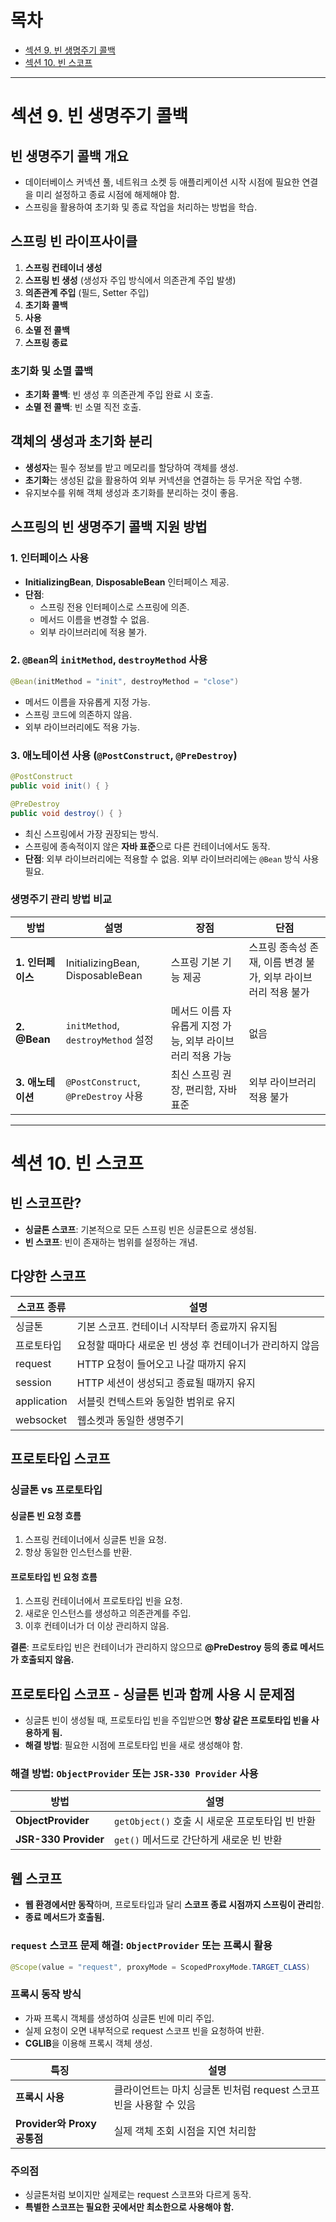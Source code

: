 # 목차

- [섹션 9. 빈 생명주기 콜백](#섹션-9-빈-생명주기-콜백)
- [섹션 10. 빈 스코프](#섹션-10-빈-스코프)

---

# 섹션 9. 빈 생명주기 콜백

## 빈 생명주기 콜백 개요

- 데이터베이스 커넥션 풀, 네트워크 소켓 등 애플리케이션 시작 시점에 필요한 연결을 미리 설정하고 종료 시점에 해제해야 함.
- 스프링을 활용하여 초기화 및 종료 작업을 처리하는 방법을 학습.

## 스프링 빈 라이프사이클

1. **스프링 컨테이너 생성**
2. **스프링 빈 생성** (생성자 주입 방식에서 의존관계 주입 발생)
3. **의존관계 주입** (필드, Setter 주입)
4. **초기화 콜백**
5. **사용**
6. **소멸 전 콜백**
7. **스프링 종료**

### 초기화 및 소멸 콜백

- **초기화 콜백**: 빈 생성 후 의존관계 주입 완료 시 호출.
- **소멸 전 콜백**: 빈 소멸 직전 호출.

## 객체의 생성과 초기화 분리

- **생성자**는 필수 정보를 받고 메모리를 할당하여 객체를 생성.
- **초기화**는 생성된 값을 활용하여 외부 커넥션을 연결하는 등 무거운 작업 수행.
- 유지보수를 위해 객체 생성과 초기화를 분리하는 것이 좋음.

## 스프링의 빈 생명주기 콜백 지원 방법

### 1. 인터페이스 사용

- **InitializingBean**, **DisposableBean** 인터페이스 제공.
- **단점**:
  - 스프링 전용 인터페이스로 스프링에 의존.
  - 메서드 이름을 변경할 수 없음.
  - 외부 라이브러리에 적용 불가.

### 2. `@Bean`의 `initMethod`, `destroyMethod` 사용

```java
@Bean(initMethod = "init", destroyMethod = "close")
```
- 메서드 이름을 자유롭게 지정 가능.
- 스프링 코드에 의존하지 않음.
- 외부 라이브러리에도 적용 가능.

### 3. 애노테이션 사용 (`@PostConstruct`, `@PreDestroy`)

```java
@PostConstruct
public void init() { }

@PreDestroy
public void destroy() { }
```

- 최신 스프링에서 가장 권장되는 방식.
- 스프링에 종속적이지 않은 **자바 표준**으로 다른 컨테이너에서도 동작.
- **단점**: 외부 라이브러리에는 적용할 수 없음. 외부 라이브러리에는 `@Bean` 방식 사용 필요.

### 생명주기 관리 방법 비교

| 방법 | 설명 | 장점 | 단점 |
| --- | --- | --- | --- |
| **1. 인터페이스** | InitializingBean, DisposableBean | 스프링 기본 기능 제공 | 스프링 종속성 존재, 이름 변경 불가, 외부 라이브러리 적용 불가 |
| **2. @Bean** | `initMethod`, `destroyMethod` 설정 | 메서드 이름 자유롭게 지정 가능, 외부 라이브러리 적용 가능 | 없음 |
| **3. 애노테이션** | `@PostConstruct`, `@PreDestroy` 사용 | 최신 스프링 권장, 편리함, 자바 표준 | 외부 라이브러리 적용 불가 |

---

# 섹션 10. 빈 스코프

## 빈 스코프란?

- **싱글톤 스코프**: 기본적으로 모든 스프링 빈은 싱글톤으로 생성됨.
- **빈 스코프**: 빈이 존재하는 범위를 설정하는 개념.

## 다양한 스코프

| 스코프 종류 | 설명 |
|-------------|--------------------------------------------------|
| 싱글톤 | 기본 스코프. 컨테이너 시작부터 종료까지 유지됨 |
| 프로토타입 | 요청할 때마다 새로운 빈 생성 후 컨테이너가 관리하지 않음 |
| request | HTTP 요청이 들어오고 나갈 때까지 유지 |
| session | HTTP 세션이 생성되고 종료될 때까지 유지 |
| application | 서블릿 컨텍스트와 동일한 범위로 유지 |
| websocket | 웹소켓과 동일한 생명주기 |

## 프로토타입 스코프

### 싱글톤 vs 프로토타입

#### 싱글톤 빈 요청 흐름
1. 스프링 컨테이너에서 싱글톤 빈을 요청.
2. 항상 동일한 인스턴스를 반환.

#### 프로토타입 빈 요청 흐름
1. 스프링 컨테이너에서 프로토타입 빈을 요청.
2. 새로운 인스턴스를 생성하고 의존관계를 주입.
3. 이후 컨테이너가 더 이상 관리하지 않음.

 **결론**: 프로토타입 빈은 컨테이너가 관리하지 않으므로 **@PreDestroy 등의 종료 메서드가 호출되지 않음.**

## 프로토타입 스코프 - 싱글톤 빈과 함께 사용 시 문제점

- 싱글톤 빈이 생성될 때, 프로토타입 빈을 주입받으면 **항상 같은 프로토타입 빈을 사용하게 됨.**
- **해결 방법**: 필요한 시점에 프로토타입 빈을 새로 생성해야 함.

### 해결 방법: `ObjectProvider` 또는 `JSR-330 Provider` 사용

| 방법 | 설명 |
|------|--------------------------------------------------|
| **ObjectProvider** | `getObject()` 호출 시 새로운 프로토타입 빈 반환 |
| **JSR-330 Provider** | `get()` 메서드로 간단하게 새로운 빈 반환 |

## 웹 스코프

- **웹 환경에서만 동작**하며, 프로토타입과 달리 **스코프 종료 시점까지 스프링이 관리**함.
- **종료 메서드가 호출됨.**

### `request` 스코프 문제 해결: `ObjectProvider` 또는 프록시 활용

```java
@Scope(value = "request", proxyMode = ScopedProxyMode.TARGET_CLASS)
```

### 프록시 동작 방식
- 가짜 프록시 객체를 생성하여 싱글톤 빈에 미리 주입.
- 실제 요청이 오면 내부적으로 request 스코프 빈을 요청하여 반환.
- **CGLIB**을 이용해 프록시 객체 생성.

| 특징 | 설명 |
|------|--------------------------------------------------|
| **프록시 사용** | 클라이언트는 마치 싱글톤 빈처럼 request 스코프 빈을 사용할 수 있음 |
| **Provider와 Proxy 공통점** | 실제 객체 조회 시점을 지연 처리함 |

### 주의점
- 싱글톤처럼 보이지만 실제로는 request 스코프와 다르게 동작.
- **특별한 스코프는 필요한 곳에서만 최소한으로 사용해야 함.**

